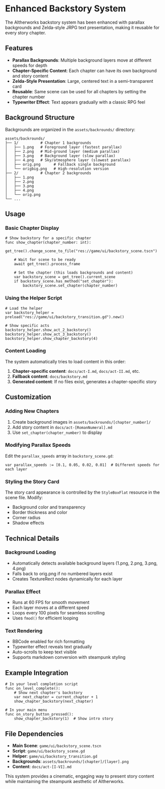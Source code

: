 # Enhanced Backstory System

The AItherworks backstory system has been enhanced with parallax backgrounds and Zelda-style JRPG text presentation, making it reusable for every story chapter.

## Features

- **Parallax Backgrounds**: Multiple background layers move at different speeds for depth
- **Chapter-Specific Content**: Each chapter can have its own background and story content
- **Zelda-Style Presentation**: Large, centered text in a semi-transparent card
- **Reusable**: Same scene can be used for all chapters by setting the chapter number
- **Typewriter Effect**: Text appears gradually with a classic RPG feel

## Background Structure

Backgrounds are organized in the `assets/backrounds/` directory:

```
assets/backrounds/
├── 1/          # Chapter 1 backgrounds
│   ├── 1.png   # Foreground layer (fastest parallax)
│   ├── 2.png   # Mid-ground layer (medium parallax)
│   ├── 3.png   # Background layer (slow parallax)
│   ├── 4.png   # Sky/atmosphere layer (slowest parallax)
│   ├── orig.png      # Fallback single background
│   └── origbig.png   # High-resolution version
├── 2/          # Chapter 2 backgrounds
│   ├── 1.png
│   ├── 2.png
│   ├── 3.png
│   ├── 4.png
│   └── orig.png
└── ...
```

## Usage

### Basic Chapter Display

```gdscript
# Show backstory for a specific chapter
func show_chapter(chapter_number: int):
    get_tree().change_scene_to_file("res://game/ui/backstory_scene.tscn")
    
    # Wait for scene to be ready
    await get_tree().process_frame
    
    # Set the chapter (this loads backgrounds and content)
    var backstory_scene = get_tree().current_scene
    if backstory_scene.has_method("set_chapter"):
        backstory_scene.set_chapter(chapter_number)
```

### Using the Helper Script

```gdscript
# Load the helper
var backstory_helper = preload("res://game/ui/backstory_transition.gd").new()

# Show specific acts
backstory_helper.show_act_2_backstory()
backstory_helper.show_act_3_backstory()
backstory_helper.show_chapter_backstory(4)
```

### Content Loading

The system automatically tries to load content in this order:

1. **Chapter-specific content**: `docs/act-I.md`, `docs/act-II.md`, etc.
2. **Fallback content**: `docs/backstory.md`
3. **Generated content**: If no files exist, generates a chapter-specific story

## Customization

### Adding New Chapters

1. Create background images in `assets/backrounds/[chapter_number]/`
2. Add story content in `docs/act-[RomanNumeral].md`
3. Use `set_chapter(chapter_number)` to display

### Modifying Parallax Speeds

Edit the `parallax_speeds` array in `backstory_scene.gd`:

```gdscript
var parallax_speeds := [0.1, 0.05, 0.02, 0.01]  # Different speeds for each layer
```

### Styling the Story Card

The story card appearance is controlled by the `StyleBoxFlat` resource in the scene file. Modify:
- Background color and transparency
- Border thickness and color
- Corner radius
- Shadow effects

## Technical Details

### Background Loading

- Automatically detects available background layers (1.png, 2.png, 3.png, 4.png)
- Falls back to orig.png if no numbered layers exist
- Creates TextureRect nodes dynamically for each layer

### Parallax Effect

- Runs at 60 FPS for smooth movement
- Each layer moves at a different speed
- Loops every 100 pixels for seamless scrolling
- Uses `fmod()` for efficient looping

### Text Rendering

- BBCode enabled for rich formatting
- Typewriter effect reveals text gradually
- Auto-scrolls to keep text visible
- Supports markdown conversion with steampunk styling

## Example Integration

```gdscript
# In your level completion script
func on_level_complete():
    # Show next chapter's backstory
    var next_chapter = current_chapter + 1
    show_chapter_backstory(next_chapter)

# In your main menu
func on_story_button_pressed():
    show_chapter_backstory(1)  # Show intro story
```

## File Dependencies

- **Main Scene**: `game/ui/backstory_scene.tscn`
- **Script**: `game/ui/backstory_scene.gd`
- **Helper**: `game/ui/backstory_transition.gd`
- **Backgrounds**: `assets/backrounds/[chapter]/[layer].png`
- **Content**: `docs/act-[I-VI].md`

This system provides a cinematic, engaging way to present story content while maintaining the steampunk aesthetic of AItherworks.
